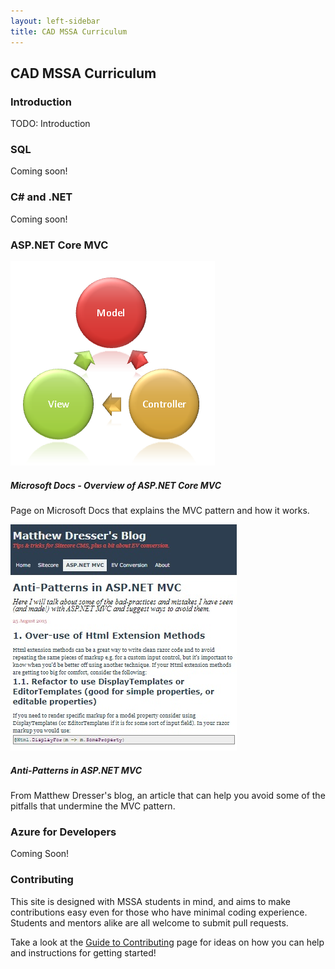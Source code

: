 ```yaml
---
layout: left-sidebar
title: CAD MSSA Curriculum
---
```


## CAD MSSA Curriculum

### Introduction

TODO: Introduction

### SQL

Coming soon!

### C# and .NET

Coming soon!

### ASP.NET Core MVC

<div class="resource-row">
    <div class="resource-div">
        <a href="https://docs.microsoft.com/en-us/aspnet/core/mvc/overview?view=aspnetcore-3.1" target="_blank">
            <img class="resource-image" src="images/mvc.jpg">
        </a>
        <h5 class="resource-title">Microsoft Docs - Overview of ASP.NET Core MVC</h5>
        <p class="resource-description">
            Page on Microsoft Docs that explains the MVC pattern and how it works.
        </p>
    </div>
    <div class="resource-div">
        <a href="https://www.matthewdresser.com/asp.net-mvc/anti-patterns" target="_blank">
            <img class="resource-image" src="images/mvc-anti-patterns.jpg">
        </a>
        <h5 class="resource-title">Anti-Patterns in ASP.NET MVC</h5>
        <p class="resource-description">
            From Matthew Dresser's blog, an article that can help you avoid some of the pitfalls that undermine the MVC pattern.
        </p>
    </div>
</div>

### Azure for Developers

Coming Soon!

### Contributing

This site is designed with MSSA students in mind, and aims to make contributions easy even for those who have minimal coding experience.  Students and mentors alike are all welcome to submit pull requests.

Take a look at the [Guide to Contributing](/contributing.html) page for ideas on how you can help and instructions for getting started!